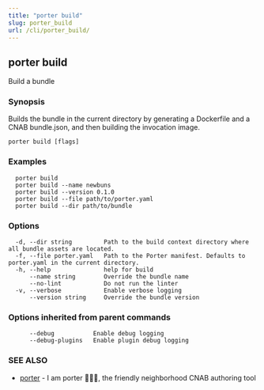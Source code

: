 ```yaml
---
title: "porter build"
slug: porter_build
url: /cli/porter_build/
---
```

## porter build

Build a bundle

### Synopsis

Builds the bundle in the current directory by generating a Dockerfile and a CNAB bundle.json, and then building the invocation image.

```
porter build [flags]
```

### Examples

```
  porter build
  porter build --name newbuns
  porter build --version 0.1.0
  porter build --file path/to/porter.yaml
  porter build --dir path/to/bundle

```

### Options

```
  -d, --dir string         Path to the build context directory where all bundle assets are located.
  -f, --file porter.yaml   Path to the Porter manifest. Defaults to porter.yaml in the current directory.
  -h, --help               help for build
      --name string        Override the bundle name
      --no-lint            Do not run the linter
  -v, --verbose            Enable verbose logging
      --version string     Override the bundle version
```

### Options inherited from parent commands

```
      --debug           Enable debug logging
      --debug-plugins   Enable plugin debug logging
```

### SEE ALSO

* [porter](/cli/porter/)	 - I am porter 👩🏽‍✈️, the friendly neighborhood CNAB authoring tool

